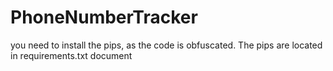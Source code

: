# PhoneNumberTracker
you need to install the pips, as the code is obfuscated. The pips are located in requirements.txt document
